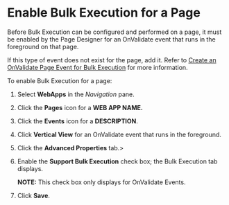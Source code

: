 # Enable Bulk Execution for a Page

Before Bulk Execution can be configured and performed on a page, it must
be enabled by the Page Designer for an OnValidate event that runs in the
foreground on that page.

If this type of event does not exist for the page, add it. Refer to
[Create an OnValidate Page Event for Bulk
Execution](Create_an_OnValidate_Page_Event_for_Bulk_Execution.htm) for
more information.

To enable Bulk Execution for a page:

1.  Select **WebApps** in the *Navigation* pane.

2.  Click the **Pages** icon for a **WEB APP NAME.**

3.  Click the **Events** icon for a **DESCRIPTION**.

4.  Click **Vertical View** for an OnValidate event that runs in the
    foreground.

5.  Click the **Advanced Properties** tab.\>

6.  Enable the **Support Bulk Execution** check box; the Bulk Execution
    tab displays.
    
    **NOTE:** This check box only displays for OnValidate Events.

7.  Click **Save**.
